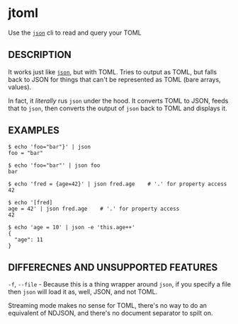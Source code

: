 # jtoml

Use the [`json`](https://www.npmjs.com/package/json) cli to read and query your TOML

## DESCRIPTION 

It works just like [`json`](https://www.npmjs.com/package/json), but with
TOML.  Tries to output as TOML, but falls back to JSON for things that can't
be represented as TOML (bare arrays, values).

In fact, it _literally_ rus `json` under the hood.  It converts TOML to
JSON, feeds that to `json`, then converts the output of `json` back to TOML
and displays it.

## EXAMPLES

```
$ echo 'foo="bar"}' | json
foo = "bar"

$ echo 'foo="bar"' | json foo
bar

$ echo 'fred = {age=42}' | json fred.age    # '.' for property access
42

$ echo '[fred]
age = 42' | json fred.age    # '.' for property access
42

$ echo 'age = 10' | json -e 'this.age++'
{
  "age": 11
}
```

## DIFFERECNES AND UNSUPPORTED FEATURES

`-f`, `--file` - Because this is a thing wrapper around `json`, if you
specify a file then `json` will load it as, well, JSON, and not TOML.

Streaming mode makes no sense for TOML, there's no way to do an equivalent
of NDJSON, and there's no document separator to spilt on.
